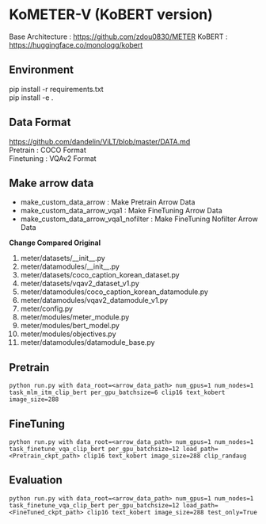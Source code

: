 # KoMETER-V (KoBERT version)
Base Architecture : https://github.com/zdou0830/METER
KoBERT : https://huggingface.co/monologg/kobert

## Environment
pip install -r requirements.txt  
pip install -e .

## Data Format
https://github.com/dandelin/ViLT/blob/master/DATA.md  
Pretrain : COCO Format  
Finetuning : VQAv2 Format

## Make arrow data
- make_custom_data_arrow : Make Pretrain Arrow Data
- make_custom_data_arrow_vqa1 : Make FineTuning Arrow Data
- make_custom_data_arrow_vqa1_nofilter : Make FineTuning Nofilter Arrow Data

**Change Compared Original**
1. meter/datasets/_\_init__.py
2. meter/datamodules/_\_init__.py  
3. meter/datasets/coco_caption_korean_dataset.py
4. meter/datasets/vqav2_dataset_v1.py
5. meter/datamodules/coco_caption_korean_datamodule.py
6. meter/datamodules/vqav2_datamodule_v1.py
7. meter/config.py 
8. meter/modules/meter_module.py
9. meter/modules/bert_model.py
10. meter/modules/objectives.py
11. meter/datamodules/datamodule_base.py

## Pretrain
```
python run.py with data_root=<arrow_data_path> num_gpus=1 num_nodes=1 task_mlm_itm_clip_bert per_gpu_batchsize=6 clip16 text_kobert image_size=288
```

## FineTuning
```
python run.py with data_root=<arrow_data_path> num_gpus=1 num_nodes=1 task_finetune_vqa_clip_bert per_gpu_batchsize=12 load_path=<Pretrain_ckpt_path> clip16 text_kobert image_size=288 clip_randaug
```
## Evaluation

```
python run.py with data_root=<arrow_data_path> num_gpus=1 num_nodes=1 task_finetune_vqa_clip_bert per_gpu_batchsize=12 load_path=<FineTuned_ckpt_path> clip16 text_kobert image_size=288 test_only=True
```